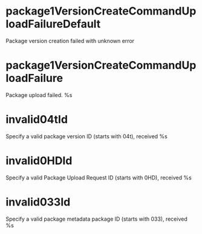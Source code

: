 # package1VersionCreateCommandUploadFailureDefault

Package version creation failed with unknown error

# package1VersionCreateCommandUploadFailure

Package upload failed.
%s

# invalid04tId

Specify a valid package version ID (starts with 04t), received %s

# invalid0HDId

Specify a valid Package Upload Request ID (starts with 0HD), received %s

# invalid033Id

Specify a valid package metadata package ID (starts with 033), received %s

